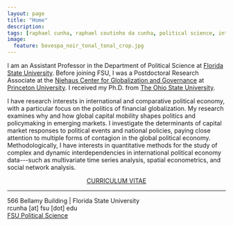 ```yaml
---
layout: page
title: "Home"
description:
tags: [raphael cunha, raphael coutinho da cunha, political science, international political economy, political economy, finance, financial markets, globalization, contagion, interdependence, political methodology]
image:
  feature: bovespa_noir_tonal_tonal_crop.jpg
---
```




I am an Assistant Professor in the Department of Political Science at <a href="http://coss.fsu.edu/polisci/home" target="_blank">Florida State University</a>. Before joining FSU, I was a Postdoctoral Research Associate at the <a href="http://ncgg-new.princeton.edu/" target="_blank">Niehaus Center for Globalization and Governance</a> at  <a href="http://www.princeton.edu" target="_blank">Princeton University</a>. I received my Ph.D. from <a href="http://www.polisci.osu.edu" target="_blank">The Ohio State University</a>.

I have research interests in international and comparative political economy, with a particular focus on the politics of financial globalization. My research examines why and how global capital mobility shapes politics and policymaking in emerging markets. I investigate the determinants of capital market responses to political events and national policies, paying close attention to multiple forms of contagion in the global political economy. Methodologically, I have interests in quantitative methods for the study of complex and dynamic interdependencies in international political economy data---such as multivariate time series analysis, spatial econometrics, and social network analysis.

<center><a href="../pdf/CunhaCV.pdf" target="_blank">CURRICULUM VITAE</a></center>

***

566 Bellamy Building | Florida State University<br>
rcunha [at] fsu [dot] edu<br>
<a href="http://coss.fsu.edu/polisci/home" target="_blank">FSU Political Science</a>

<!--- I analyze contagion dynamics from domestic to international investors in capital market reactions to politics, diffusion processes in governments' decisions to default on sovereign debt, as well as contagion in market assessments of government creditworthiness induced by investors' use of decision heuristics. --->

<!--- I was a Senior Fellow in the <a href="https://polisci.osu.edu/research/prism" target="_blank">Program in Statistics and Methodology (PRISM)</a> at Ohio State University and have methodological interests in quantitative methods for the study of complex and dynamic interdependencies in political economy data, such as multivariate time series analysis, spatial econometrics, and social network analysis. --->

<!--- Prior to joining OSU, I was a Policy Analyst/Advisor at the Brazilian Ministry of Finance, where I worked on the negotiation of international agreements on trade and investment in multilateral, regional, and bilateral forums, such as the WTO, OECD, and Mercosur. --->
